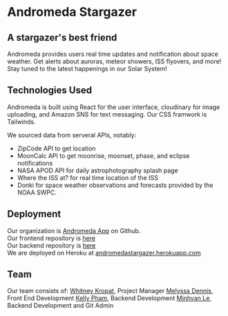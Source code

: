 # Andromeda Stargazer


## A stargazer's best friend

Andromeda provides users real time updates and notification about space weather. Get alerts about auroras, meteor showers, ISS flyovers, and more! Stay tuned to the latest happenings in our Solar System!

## Technologies Used

Andromeda is built using React for the user interface, cloudinary for image uploading, and Amazon SNS for text messaging. Our CSS framwork is Tailwinds.

We sourced data from serveral APIs, notably:
 - ZipCode API to get location
 - MoonCalc API to get moonrise, moonset, phase, and eclipse notifications
 - NASA APOD API for daily astrophotography splash page
 - Where the ISS at? for real time location of the ISS
 - Donki for space weather observations and forecasts provided by the NOAA SWPC.


## Deployment  

Our organization is [Andromeda App](https://github.com/Andromeda-App) on Github.  
Our frontend repository is [here](https://github.com/Andromeda-App/Andromeda-backend)  
Our backend repository is [here](https://github.com/Andromeda-App/Andromeda-frontend)  
We are deployed on Heroku at [andromedastargazer.herokuapp.com](https://andromedastargazer.herokuapp.com/)    
 
 
## Team

Our team consists of:
   [Whitney Kropat](github.com/wkropat), Project Manager
   [Melyssa Dennis](https://github.com/Willowsmith), Front End Development
   [Kelly Pham](https://github.com/kpham000), Backend Development
   [Minhvan Le](https://github.com/mple06), Backend Development and Git Admin

